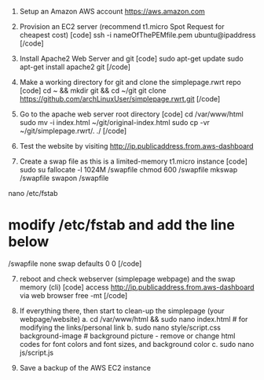 
1. Setup an Amazon AWS account  https://aws.amazon.com

2. Provision an EC2 server (recommend t1.micro Spot Request for cheapest cost)
[code]
ssh -i nameOfThePEMfile.pem ubuntu@ipaddress
[/code]

3. Install Apache2 Web Server and git
[code]
sudo apt-get update
sudo apt-get install apache2 git
[/code]

4. Make a working directory for git and clone the simplepage.rwrt repo
[code]
cd ~ && mkdir git && cd ~/git
git clone https://github.com/archLinuxUser/simplepage.rwrt.git
[/code]

5. Go to the apache web server root directory
[code]
cd /var/www/html
sudo mv -i index.html ~/git/original-index.html
sudo cp -vr ~/git/simplepage.rwrt/. ./
[/code]

5. Test the website by visiting http://ip.publicaddress.from.aws-dashboard

6. Create a swap file as this is a limited-memory t1.micro instance
[code]
sudo su
fallocate -l 1024M /swapfile
chmod 600 /swapfile
mkswap /swapfile
swapon /swapfile

nano /etc/fstab

# modify /etc/fstab and add the line below
/swapfile       none    swap    defaults        0 0
[/code]

7. reboot and check webserver (simplepage webpage) and the swap memory (cli)
[code]
access http://ip.publicaddress.from.aws-dashboard via web browser
free -mt
[/code]

8. If everything there, then start to clean-up the simplepage (your webpage/website)
   a. cd /var/www/html && sudo nano index.html   # for modifying the links/personal link
   b. sudo nano style/script.css
	background-image			# background picture - remove or change
	html codes for font colors and font sizes, and background color
   c. sudo nano js/script.js

9. Save a backup of the AWS EC2 instance
